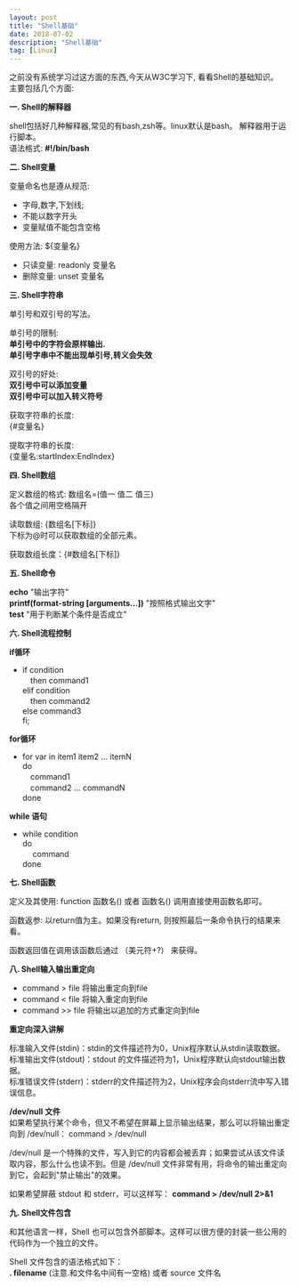 ```yaml
---
layout: post
title: "Shell基础"
date: 2018-07-02
description: "Shell基础"
tag: [Linux]
---
```


之前没有系统学习过这方面的东西,今天从W3C学习下, 看看Shell的基础知识。<br>
主要包括几个方面:

**一. Shell的解释器**

shell包括好几种解释器,常见的有bash,zsh等。linux默认是bash。
解释器用于运行脚本。<br>
语法格式: **#!/bin/bash**

**二. Shell变量**

变量命名也是遵从规范:<br>

* 字母,数字,下划线;<br>
* 不能以数字开头<br>
* 变量赋值不能包含空格

使用方法: ${变量名}

* 只读变量: readonly 变量名 <br>
* 删除变量: unset 变量名

**三. Shell字符串**

单引号和双引号的写法。<br>

单引号的限制:<br>
**单引号中的字符会原样输出.** <br>
**单引号字串中不能出现单引号,转义会失效**

双引号的好处:<br>
**双引号中可以添加变量**<br>
**双引号中可以加入转义符号**

获取字符串的长度:<br>
{#变量名}

提取字符串的长度:<br>
{变量名:startIndex:EndIndex}

**四. Shell数组**

定义数组的格式: 数组名=(值一 值二 值三) <br>
各个值之间用空格隔开

读取数组: {数组名[下标]} <br>
下标为@时可以获取数组的全部元素。

获取数组长度：{#数组名[下标]}

**五. Shell命令**

**echo** "输出字符" <br>
**printf(format-string  [arguments...])**  "按照格式输出文字" <br>
**test** "用于判断某个条件是否成立"


**六. Shell流程控制**

**if循环** <br>

* if condition <br>
  　then command1 <br>
  elif condition <br>
  　then command2 <br>
  else command3 <br>
fi;

**for循环** <br>

* for var in item1 item2 ... itemN <br>
  do                                 <br>
    　command1                
    　command2
    ...
    commandN <br>
 done   
 
 
**while 语句**  <br>

* while condition <br>
  do              <br>
   　 command     <br>
  done

**七. Shell函数**

定义及其使用: function 函数名() 或者 函数名() 调用直接使用函数名即可。

函数返参: 以return值为主。如果没有return, 则按照最后一条命令执行的结果来看。

函数返回值在调用该函数后通过 （美元符+?） 来获得。

**八. Shell输入输出重定向**

* command > file 将输出重定向到file
* command < file 将输入重定向到file
* command >> file 将输出以追加的方式重定向到file

**重定向深入讲解**

标准输入文件(stdin)：stdin的文件描述符为0，Unix程序默认从stdin读取数据。<br>
标准输出文件(stdout)：stdout 的文件描述符为1，Unix程序默认向stdout输出数据。<br>
标准错误文件(stderr)：stderr的文件描述符为2，Unix程序会向stderr流中写入错误信息。


**/dev/null 文件** <br>
如果希望执行某个命令，但又不希望在屏幕上显示输出结果，那么可以将输出重定向到 /dev/null：
command > /dev/null

/dev/null 是一个特殊的文件，写入到它的内容都会被丢弃；如果尝试从该文件读取内容，那么什么也读不到。但是 /dev/null 文件非常有用，将命令的输出重定向到它，会起到"禁止输出"的效果。

如果希望屏蔽 stdout 和 stderr，可以这样写：
**command > /dev/null 2>&1**

**九. Shell文件包含**

和其他语言一样，Shell 也可以包含外部脚本。这样可以很方便的封装一些公用的代码作为一个独立的文件。

Shell 文件包含的语法格式如下：<br>
**. filename**  (注意.和文件名中间有一空格) 或者 source 文件名










